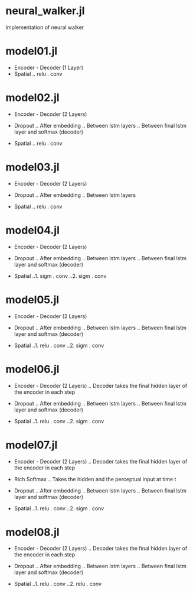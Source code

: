 # neural_walker.jl

Implementation of neural walker

# model01.jl

* Encoder - Decoder (1 Layer)
* Spatial
.. relu . conv

# model02.jl

* Encoder - Decoder (2 Layers)
* Dropout
.. After embedding
.. Between lstm layers
.. Between final lstm layer and softmax (decoder)

* Spatial
.. relu . conv

# model03.jl

* Encoder - Decoder (2 Layers)
* Dropout
.. After embedding
.. Between lstm layers

* Spatial
.. relu . conv

# model04.jl

* Encoder - Decoder (2 Layers)
* Dropout
.. After embedding
.. Between lstm layers
.. Between final lstm layer and softmax (decoder)

* Spatial
..1. sigm . conv
..2. sigm . conv

# model05.jl

* Encoder - Decoder (2 Layers)
* Dropout
.. After embedding
.. Between lstm layers
.. Between final lstm layer and softmax (decoder)

* Spatial
..1. relu . conv
..2. sigm . conv

# model06.jl

* Encoder - Decoder (2 Layers)
.. Decoder takes the final hidden layer of the encoder in each step
* Dropout
.. After embedding
.. Between lstm layers
.. Between final lstm layer and softmax (decoder)

* Spatial
..1. relu . conv
..2. sigm . conv

# model07.jl

* Encoder - Decoder (2 Layers)
.. Decoder takes the final hidden layer of the encoder in each step
* Rich Softmax
.. Takes the hidden and the perceptual input at time t
* Dropout
.. After embedding
.. Between lstm layers
.. Between final lstm layer and softmax (decoder)

* Spatial
..1. relu . conv
..2. sigm . conv

# model08.jl

* Encoder - Decoder (2 Layers)
.. Decoder takes the final hidden layer of the encoder in each step
* Dropout
.. After embedding
.. Between lstm layers
.. Between final lstm layer and softmax (decoder)

* Spatial
..1. relu . conv
..2. relu . conv

